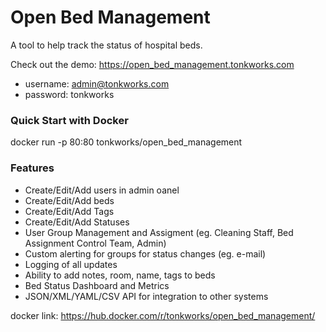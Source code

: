# Open Bed Management
A tool to help track the status of hospital beds.

Check out the demo: https://open_bed_management.tonkworks.com
* username: admin@tonkworks.com
* password: tonkworks

### Quick Start with Docker
docker run -p 80:80 tonkworks/open_bed_management

### Features
* Create/Edit/Add users in admin oanel
* Create/Edit/Add beds
* Create/Edit/Add Tags 
* Create/Edit/Add Statuses
* User Group Management and Assigment (eg. Cleaning Staff, Bed Assignment Control Team, Admin)
* Custom alerting for groups for status changes (eg. e-mail)
* Logging of all updates
* Ability to add notes, room, name, tags to beds
* Bed Status Dashboard and Metrics
* JSON/XML/YAML/CSV API for integration to other systems


docker link: https://hub.docker.com/r/tonkworks/open_bed_management/

